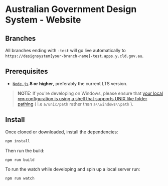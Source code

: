 Australian Government Design System - Website
====

## Branches

All branches ending with `-test` will go live automatically to `https://designsystem[your-branch-name]-test.apps.y.cld.gov.au`.


## Prerequisites
- [`Node.js`](https://nodejs.org) **8 or higher**, preferably the current LTS version.

> **NOTE:** If you're developing on Windows, please ensure that [your local `npm` configuration is using a shell that supports UNIX like folder pathing](https://stackoverflow.com/questions/23243353/how-to-set-shell-for-npm-run-scripts-in-windows) ( i.e `a/unix/path`  rather than `a\\windows\\path` ).


## Install

Once cloned or downloaded, install the dependencies:

```bash
npm install
```

Then run the build:

```bash
npm run build
```

To run the watch while developing and spin up a local server run:

```bash
npm run watch
```
